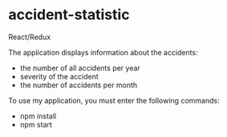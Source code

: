 # accident-statistic
React/Redux

The application displays information about the accidents:

- the number of all accidents per year
- severity of the accident
- the number of accidents per month

To use my application, you must enter the following commands:

- npm install
- npm start
